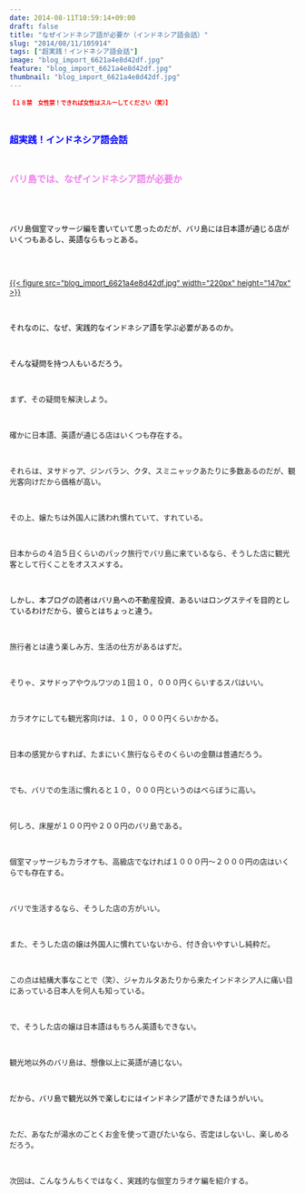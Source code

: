 ```yaml
---
date: 2014-08-11T10:59:14+09:00
draft: false
title: "なぜインドネシア語が必要か（インドネシア語会話）"
slug: "2014/08/11/105914"
tags: ["超実践！インドネシア語会話"]
image: "blog_import_6621a4e8d42df.jpg"
feature: "blog_import_6621a4e8d42df.jpg"
thumbnail: "blog_import_6621a4e8d42df.jpg"
---
```

<p><strong><font color="#ff0000" size="1">【１８禁　女性禁！できれば女性はスルーしてください（笑）】</font></strong></p><br/><p><font color="#0000ff" size="3"><strong>超実践！インドネシア語会話</strong></font></p><br/><p><font color="#ee82ee" size="3"><strong>バリ島では、なぜインドネシア語が必要か</strong></font></p><p><strong><font color="#ee82ee" size="3"><font color="#000000"><font size="1"><br/></font></font></font></strong></p><p><strong><font color="#ee82ee" size="3"><font color="#000000"><font size="1"><br/></font></font></font></strong></p><p><font color="#ee82ee"><font color="#000000" size="2">バリ島個室マッサージ編を書いていて思ったのだが、バリ島には日本語が通じる店がいくつもあるし、英語ならもっとある。</font></font></p><p><font color="#ee82ee"><font color="#000000" size="2"><br/></font></font></p><p><font size="2"><br/><a href="blog_import_6621a4ea2f9a5.jpg">{{< figure src="blog_import_6621a4e8d42df.jpg" width="220px" height="147px" >}}</a> <br/></font></p><p><font size="2"><br/></font></p><p><font color="#ee82ee"><font color="#000000" size="2">それなのに、なぜ、実践的なインドネシア語を学ぶ必要があるのか。</font></font></p><p><font color="#ee82ee"><font color="#000000" size="2"><br/></font></font></p><p><font color="#ee82ee"><font color="#000000" size="2">そんな疑問を持つ人もいるだろう。</font></font></p><p><font size="2"><br/></font></p><p><font size="2">まず、その疑問を解決しよう。</font></p><p><font size="2"><br/></font></p><p><font size="2">確かに日本語、英語が通じる店はいくつも存在する。</font></p><p><font size="2"><br/></font></p><p><font size="2">それらは、ヌサドゥア、ジンバラン、クタ、スミニャックあたりに多数あるのだが、観光客向けだから価格が高い。</font></p><p><font size="2"><br/></font></p><p><font size="2">その上、嬢たちは外国人に誘われ慣れていて、すれている。</font></p><p><font size="2"><br/></font></p><p><font size="2">日本からの４泊５日くらいのパック旅行でバリ島に来ているなら、そうした店に観光客として行くことをオススメする。</font></p><p><font size="2"><br/></font></p><p><font color="#ee82ee"><font color="#000000" size="2">しかし、本ブログの読者はバリ島への不動産投資、あるいはロングステイを目的としているわけだから、彼らとはちょっと違う。</font></font></p><p><font size="2"><br/></font></p><p><font size="2">旅行者とは違う楽しみ方、生活の仕方があるはずだ。</font></p><p><font size="2"><br/></font></p><p><font size="2">そりゃ、ヌサドゥアやウルワツの１回１０，０００円くらいするスパはいい。</font></p><p><font size="2"><br/></font></p><p><font size="2">カラオケにしても観光客向けは、１０，０００円くらいかかる。</font></p><p><font size="2"><br/></font></p><p><font size="2">日本の感覚からすれば、たまにいく旅行ならそのくらいの金額は普通だろう。</font></p><p><font size="2"><br/></font></p><p><font size="2">でも、バリでの生活に慣れると１０，０００円というのはべらぼうに高い。</font></p><p><font size="2"><br/></font></p><p><font size="2">何しろ、床屋が１００円や２００円のバリ島である。</font></p><p><font size="2"><br/></font></p><p><font size="2">個室マッサージもカラオケも、高級店でなければ１０００円～２０００円の店はいくらでも存在する。</font></p><p><font size="2"><br/></font></p><p><font size="2">バリで生活するなら、そうした店の方がいい。</font></p><p><font size="2"><br/></font></p><p><font size="2">また、そうした店の嬢は外国人に慣れていないから、付き合いやすいし純粋だ。</font></p><p><font size="2"><br/></font></p><p><font size="2">この点は結構大事なことで（笑）、ジャカルタあたりから来たインドネシア人に痛い目にあっている日本人を何人も知っている。</font></p><p><font size="2"><br/></font></p><p><font size="2">で、そうした店の嬢は日本語はもちろん英語もできない。</font></p><p><font size="2"><br/></font></p><p><font size="2">観光地以外のバリ島は、想像以上に英語が通じない。</font></p><p><font size="2"><br/></font></p><p><font color="#ee82ee"><font color="#000000" size="2">だから、バリ島で観光以外で楽しむにはインドネシア語ができたほうがいい。</font></font></p><p><font size="2"><br/></font></p><p><font size="2">ただ、あなたが湯水のごとくお金を使って遊びたいなら、否定はしないし、楽しめるだろう。</font></p><p><font size="2"><br/></font></p><p><font size="2">次回は、こんなうんちくではなく、実践的な個室カラオケ編を紹介する。</font></p><p><font size="2"><br/></font></p><p><font size="2"><br/></font></p><p><font color="#ee82ee" size="3"><font color="#000000"><font size="1"><br/></font></font></font></p><p><font color="#ee82ee" size="3"><font color="#000000"><font size="1"><br/></font></font></font></p><p><font color="#ee82ee" size="3"><font color="#000000"><font size="1"><br/></font></font></font></p><p><strong><font color="#ee82ee" size="3"><br/></font></strong></p><p><strong><font color="#ee82ee" size="3"><br/></font></strong></p>

